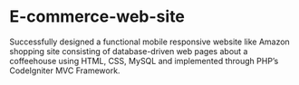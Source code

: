 # E-commerce-web-site
Successfully designed a functional mobile responsive website like Amazon shopping site consisting of database-driven web pages about a coffeehouse using HTML, CSS, MySQL and implemented through PHP’s CodeIgniter MVC Framework.
